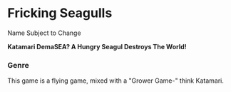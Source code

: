 # Fricking Seagulls
Name Subject to Change

**Katamari DemaSEA?  A Hungry Seagul Destroys The World!**

### Genre
This game is a flying game, mixed with a "Grower Game-" think Katamari. 
